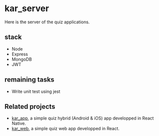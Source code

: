 # kar_server

Here is the server of the quiz applications.

## stack

- Node
- Express
- MongoDB
- JWT

## remaining tasks

- Write unit test using jest

## Related projects

- [kar_app](https://github.com/YassLipton/kar_app), a simple quiz hybrid (Android & iOS) app developped in React Native.
- [kar_web](https://github.com/YassLipton/kar_web), a simple quiz web app developped in React.
